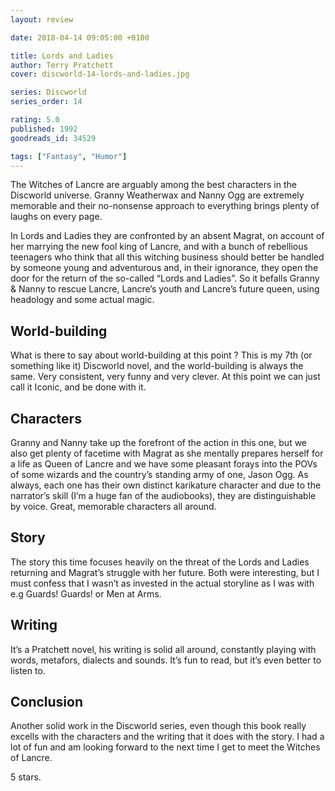 ```yaml
---
layout: review

date: 2018-04-14 09:05:00 +0100

title: Lords and Ladies
author: Terry Pratchett
cover: discworld-14-lords-and-ladies.jpg

series: Discworld
series_order: 14

rating: 5.0
published: 1992
goodreads_id: 34529

tags: ["Fantasy", "Humor"]
---
```


The Witches of Lancre are arguably among the best characters in the Discworld universe. Granny Weatherwax and Nanny Ogg are extremely memorable and their no-nonsense approach to everything brings plenty of laughs on every page.

<!--more-->

In Lords and Ladies they are confronted by an absent Magrat, on account of her marrying the new fool king of Lancre, and with a bunch of rebellious teenagers who think that all this witching business should better be handled by someone young and adventurous and, in their ignorance, they open the door for the return of the so-called “Lords and Ladies”. So it befalls Granny & Nanny to rescue Lancre, Lancre’s youth and Lancre’s future queen, using headology and some actual magic.

## World-building

What is there to say about world-building at this point ? This is my 7th (or something like it) Discworld novel, and the world-building is always the same. Very consistent, very funny and very clever. At this point we can just call it Iconic, and be done with it.

## Characters

Granny and Nanny take up the forefront of the action in this one, but we also get plenty of facetime with Magrat as she mentally prepares herself for a life as Queen of Lancre and we have some pleasant forays into the POVs of some wizards and the country’s standing army of one, Jason Ogg. As always, each one has their own distinct karikature character and due to the narrator’s skill (I’m a huge fan of the audiobooks), they are distinguishable by voice. Great, memorable characters all around.

## Story

The story this time focuses heavily on the threat of the Lords and Ladies returning and Magrat’s struggle with her future. Both were interesting, but I must confess that I wasn’t as invested in the actual storyline as I was with e.g Guards! Guards! or Men at Arms.

## Writing

It’s a Pratchett novel, his writing is solid all around, constantly playing with words, metafors, dialects and sounds. It’s fun to read, but it’s even better to listen to.

## Conclusion

Another solid work in the Discworld series, even though this book really excells with the characters and the writing that it does with the story. I had a lot of fun and am looking forward to the next time I get to meet the Witches of Lancre.

5 stars.
